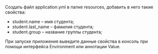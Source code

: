 Создать файл application.yml в папке resources, добавить в него такие
свойства:
- student.name – имя студента;
- student.last_name – фамилия студента;
- student.group – название группы студента;

При запуске приложения выведите данные свойства в консоль при
помощи интерфейса Environment или аннотации Value.
